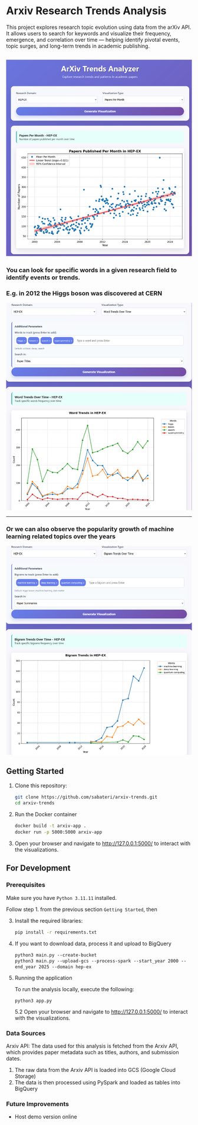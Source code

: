 # Arxiv Research Trends Analysis


This project explores research topic evolution using data from the arXiv API. It allows users to search for keywords and visualize their frequency, emergence, and correlation over time — helping identify pivotal events, topic surges, and long-term trends in academic publishing.

![arxiv webpage image](images/arxiv_trend_screenshot.png)
---
### You can look for specific words in a given research field to identify events or trends.

 ### E.g. in 2012 the Higgs boson was discovered at CERN

![arxiv webpage image](images/higgs_boson_search.png)
 

---
### Or we can also observe the popularity growth of machine learning related topics over the years

![arxiv webpage image](images/machine_learning_search.png)
## Getting Started



1. Clone this repository:
   ```bash
   git clone https://github.com/sabateri/arxiv-trends.git
   cd arxiv-trends
   ```

2. Run the Docker container
    ```bash
    docker build -t arxiv-app .
    docker run -p 5000:5000 arxiv-app
    ```

3.  Open your browser and navigate to http://127.0.0.1:5000/ to interact with the visualizations.



## For Development
### Prerequisites
Make sure you have ```Python 3.11.11``` installed.

Follow step 1. from the previous section  ```Getting Started```, then

3. Install the required libraries:
    ```bash
    pip install -r requirements.txt
    ```
4. If you want to download data, process it and upload to BigQuery
    ```
    python3 main.py --create-bucket
    python3 main.py --upload-gcs --process-spark --start_year 2000 --end_year 2025 --domain hep-ex
    ```
5. Running the application

    To run the analysis locally, execute the following:
    ```
    python3 app.py
    ```
    5.2
    Open your browser and navigate to http://127.0.0.1:5000/ to interact with the visualizations.

### Data Sources

Arxiv API: The data used for this analysis is fetched from the Arxiv API, which provides paper metadata such as titles, authors, and submission dates.

1. The raw data from the Arxiv API is loaded into GCS (Google Cloud Storage)
2. The data is then processed using PySpark and loaded as tables into BigQuery


### Future Improvements

- Host demo version online
